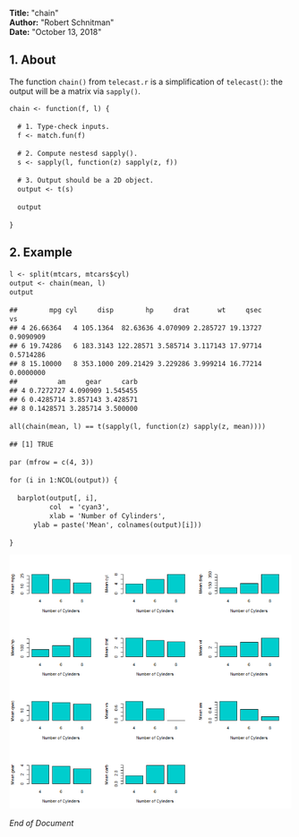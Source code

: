 **Title:** "chain"  
**Author:** "Robert Schnitman"  
**Date:** "October 13, 2018"  

## 1. About

The function `chain()` from `telecast.r` is a simplification
of `telecast()`: the output will be a matrix via `sapply()`.

    chain <- function(f, l) {
      
      # 1. Type-check inputs.
      f <- match.fun(f)
      
      # 2. Compute nestesd sapply().
      s <- sapply(l, function(z) sapply(z, f))
      
      # 3. Output should be a 2D object.
      output <- t(s)
      
      output
      
    }

## 2. Example

    l <- split(mtcars, mtcars$cyl) 
    output <- chain(mean, l)
	output
	
	##        mpg cyl     disp        hp     drat       wt     qsec        vs
	## 4 26.66364   4 105.1364  82.63636 4.070909 2.285727 19.13727 0.9090909
	## 6 19.74286   6 183.3143 122.28571 3.585714 3.117143 17.97714 0.5714286
	## 8 15.10000   8 353.1000 209.21429 3.229286 3.999214 16.77214 0.0000000
	##          am     gear     carb
	## 4 0.7272727 4.090909 1.545455
	## 6 0.4285714 3.857143 3.428571
	## 8 0.1428571 3.285714 3.500000

    all(chain(mean, l) == t(sapply(l, function(z) sapply(z, mean))))

    ## [1] TRUE

    par (mfrow = c(4, 3))

	for (i in 1:NCOL(output)) {
	
	  barplot(output[, i], 
	          col  = 'cyan3', 
	          xlab = 'Number of Cylinders', 
		  ylab = paste('Mean', colnames(output)[i]))
	
	}


![](plots//chain_ex1.png)

*End of Document*
